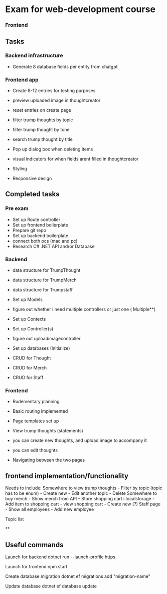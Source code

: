 # Exam for web-development course


### Frontend

## Tasks
### Backend infrastructure
- Generate 8 database fields per entity from chatgpt

### Frontend app
- Create 8-12 entries for testing purposes

- preview uploaded image in thoughtcreator
- reset entries on create page

- filter trump thoughts by topic
- filter trump thought by tone
- search trump thought by title

- Pop up dialog box when deleting items


- visual indicators for when fields arent filled in thoughtcreator

- Styling 
- Responsive design

## Completed tasks
### Pre exam
- Set up Route controller
- Set up frontend boilerplate
- Prepare git repo
- Set up backend boilerplate
- connect both pcs (mac and pc) 
- Research C# .NET API and/or Database

### Backend
- data structure for TrumpThought
- data structure for TrumpMerch
- data structure for Trumpstaff

- Set up Models

- figure out whether i need multiple controllers or just one ( Multiple**)

- Set up Contexts
- Set up Controller(s)
- figure out uploadimagecontroller
- Set up databases (Initialize)

- CRUD for Thought
- CRUD for Merch
- CRUD for Staff

### Frontend
- Rudementary planning
- Basic routing implemented
- Page templates set up

- View trump thoughts (statements)
- you can create new thoughts, and upload image to accompany it
- you can edit thoughts
- Navigating between the two pages

## frontend implementation/functionality
Needs to include:
Somewhere to view trump thoughts
    - Filter by topic (topic has to be enum) 
    - Create new
    - Edit another topic
    - Delete
Somewhere to buy merch
    - Show merch from API
    - Store shopping cart i localstorage
    - Add item to shopping cart
    - view shopping cart
    - Create new (?)
Staff page
    - Show all employees
    - Add new employee


Topic list


**

## Useful commands

Launch for backend
    dotnet run --launch-profile https

Launch for frontend
    npm start

Create database migration
    dotnet ef migrations add "migration-name" 

Update database
    dotnet ef database update